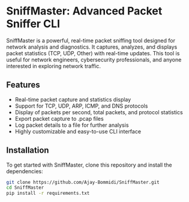 # SniffMaster: Advanced Packet Sniffer CLI

SniffMaster is a powerful, real-time packet sniffing tool designed for network analysis and diagnostics. It captures, analyzes, and displays packet statistics (TCP, UDP, Other) with real-time updates. This tool is useful for network engineers, cybersecurity professionals, and anyone interested in exploring network traffic.

## Features

- Real-time packet capture and statistics display
- Support for TCP, UDP, ARP, ICMP, and DNS protocols
- Display of packets per second, total packets, and protocol statistics
- Export packet capture to .pcap files
- Log packet details to a file for further analysis
- Highly customizable and easy-to-use CLI interface

## Installation

To get started with SniffMaster, clone this repository and install the dependencies:

```bash
git clone https://github.com/Ajay-Bommidi/SniffMaster.git
cd SniffMaster
pip install -r requirements.txt
